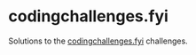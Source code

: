 # codingchallenges.fyi

Solutions to the [codingchallenges.fyi](https://codingchallenges.fyi/) challenges.
